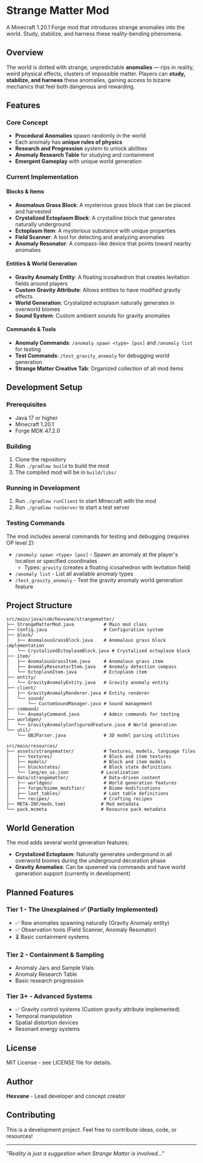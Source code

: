 # Strange Matter Mod

A Minecraft 1.20.1 Forge mod that introduces strange anomalies into the world. Study, stabilize, and harness these reality-bending phenomena.

## Overview

The world is dotted with strange, unpredictable **anomalies** — rips in reality, weird physical effects, clusters of impossible matter. Players can **study, stabilize, and harness** these anomalies, gaining access to bizarre mechanics that feel both dangerous and rewarding.

## Features

### Core Concept
- **Procedural Anomalies** spawn randomly in the world
- Each anomaly has **unique rules of physics**
- **Research and Progression** system to unlock abilities
- **Anomaly Research Table** for studying and containment
- **Emergent Gameplay** with unique world generation

### Current Implementation

#### Blocks & Items
- **Anomalous Grass Block**: A mysterious grass block that can be placed and harvested
- **Crystalized Ectoplasm Block**: A crystalline block that generates naturally underground
- **Ectoplasm Item**: A mysterious substance with unique properties
- **Field Scanner**: A tool for detecting and analyzing anomalies
- **Anomaly Resonator**: A compass-like device that points toward nearby anomalies

#### Entities & World Generation
- **Gravity Anomaly Entity**: A floating icosahedron that creates levitation fields around players
- **Custom Gravity Attribute**: Allows entities to have modified gravity effects
- **World Generation**: Crystalized ectoplasm naturally generates in overworld biomes
- **Sound System**: Custom ambient sounds for gravity anomalies

#### Commands & Tools
- **Anomaly Commands**: `/anomaly spawn <type> [pos]` and `/anomaly list` for testing
- **Test Commands**: `/test_gravity_anomaly` for debugging world generation
- **Strange Matter Creative Tab**: Organized collection of all mod items

## Development Setup

### Prerequisites
- Java 17 or higher
- Minecraft 1.20.1
- Forge MDK 47.2.0

### Building
1. Clone the repository
2. Run `./gradlew build` to build the mod
3. The compiled mod will be in `build/libs/`

### Running in Development
1. Run `./gradlew runClient` to start Minecraft with the mod
2. Run `./gradlew runServer` to start a test server

### Testing Commands
The mod includes several commands for testing and debugging (requires OP level 2):

- `/anomaly spawn <type> [pos]` - Spawn an anomaly at the player's location or specified coordinates
  - Types: `gravity` (creates a floating icosahedron with levitation field)
- `/anomaly list` - List all available anomaly types
- `/test_gravity_anomaly` - Test the gravity anomaly world generation feature

## Project Structure

```
src/main/java/com/hexvane/strangematter/
├── StrangeMatterMod.java           # Main mod class
├── Config.java                     # Configuration system
├── block/
│   ├── AnomalousGrassBlock.java    # Anomalous grass block implementation
│   └── CrystalizedEctoplasmBlock.java # Crystalized ectoplasm block
├── item/
│   ├── AnomalousGrassItem.java     # Anomalous grass item
│   ├── AnomalyResonatorItem.java   # Anomaly detection compass
│   └── EctoplasmItem.java          # Ectoplasm item
├── entity/
│   └── GravityAnomalyEntity.java   # Gravity anomaly entity
├── client/
│   ├── GravityAnomalyRenderer.java # Entity renderer
│   └── sound/
│       └── CustomSoundManager.java # Sound management
├── command/
│   └── AnomalyCommand.java         # Admin commands for testing
├── worldgen/
│   └── GravityAnomalyConfiguredFeature.java # World generation
└── util/
    └── OBJParser.java              # 3D model parsing utilities

src/main/resources/
├── assets/strangematter/           # Textures, models, language files
│   ├── textures/                   # Block and item textures
│   ├── models/                     # Block and item models
│   ├── blockstates/                # Block state definitions
│   └── lang/en_us.json            # Localization
├── data/strangematter/             # Data-driven content
│   ├── worldgen/                   # World generation features
│   ├── forge/biome_modifier/       # Biome modifications
│   ├── loot_tables/                # Loot table definitions
│   └── recipes/                    # Crafting recipes
├── META-INF/mods.toml             # Mod metadata
└── pack.mcmeta                    # Resource pack metadata
```

## World Generation

The mod adds several world generation features:

- **Crystalized Ectoplasm**: Naturally generates underground in all overworld biomes during the underground decoration phase
- **Gravity Anomalies**: Can be spawned via commands and have world generation support (currently in development)

## Planned Features

### Tier 1 - The Unexplained ✅ (Partially Implemented)
- ✅ Raw anomalies spawning naturally (Gravity Anomaly entity)
- ✅ Observation tools (Field Scanner, Anomaly Resonator)
- ⏳ Basic containment systems

### Tier 2 - Containment & Sampling
- Anomaly Jars and Sample Vials
- Anomaly Research Table
- Basic research progression

### Tier 3+ - Advanced Systems
- ✅ Gravity control systems (Custom gravity attribute implemented)
- Temporal manipulation
- Spatial distortion devices
- Resonant energy systems

## License

MIT License - see LICENSE file for details.

## Author

**Hexvane** - Lead developer and concept creator

## Contributing

This is a development project. Feel free to contribute ideas, code, or resources!

---

*"Reality is just a suggestion when Strange Matter is involved..."*
